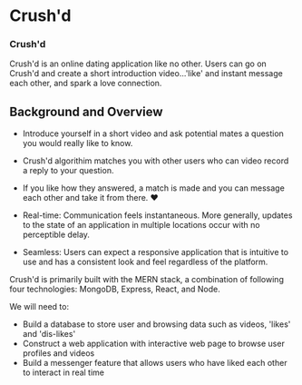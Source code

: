 # Crush'd

### Crush'd

Crush'd is an online dating application like no other. Users can go on Crush'd and create a short introduction video...'like' and instant message each other, and spark a love connection.

## Background and Overview

* Introduce yourself in a short video and ask potential mates a question you would really like to know. 
* Crush'd algorithim matches you with other users who can video record a reply to your question. 
* If you like how they answered, a match is made and you can message each other and take it from there. :heart:

* Real-time: Communication feels instantaneous. More generally, updates to the state of an application in multiple locations occur with no perceptible delay.
* Seamless: Users can expect a responsive application that is intuitive to use and has a consistent look and feel regardless of the platform.

Crush'd is primarily built with the MERN stack, a combination of following four technologies: MongoDB, Express, React, and Node.

We will need to:

* Build a database to store user and browsing data such as videos, 'likes' and 'dis-likes'
* Construct a web application with interactive web page to browse user profiles and videos
* Build a messenger feature that allows users who have liked each other to interact in real time
